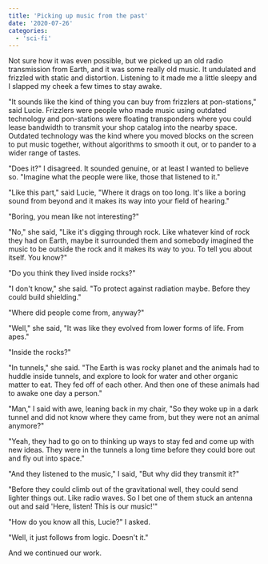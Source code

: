 ```yaml
---
title: 'Picking up music from the past'
date: '2020-07-26'
categories:
  - 'sci-fi'
---
```


Not sure how it was even possible, but we picked up an old radio transmission
from Earth, and it was some really old music. It undulated and frizzled with
static and distortion. Listening to it made me a little sleepy and I slapped my
cheek a few times to stay awake.

"It sounds like the kind of thing you can buy from frizzlers at pon-stations,"
said Lucie. Frizzlers were people who made music using outdated technology and
pon-stations were floating transponders where you could lease bandwidth to
transmit your shop catalog into the nearby space. Outdated technology was the
kind where you moved blocks on the screen to put music together, without
algorithms to smooth it out, or to pander to a wider range of tastes.

"Does it?" I disagreed. It sounded genuine, or at least I wanted to believe so.
"Imagine what the people were like, those that listened to it."

"Like this part," said Lucie, "Where it drags on too long. It's like a boring
sound from beyond and it makes its way into your field of hearing."

"Boring, you mean like not interesting?"

"No," she said, "Like it's digging through rock. Like whatever kind of rock they
had on Earth, maybe it surrounded them and somebody imagined the music to be
outside the rock and it makes its way to you. To tell you about itself. You
know?"

"Do you think they lived inside rocks?"

"I don't know," she said. "To protect against radiation maybe. Before they could
build shielding."

"Where did people come from, anyway?"

"Well," she said, "It was like they evolved from lower forms of life. From
apes."

"Inside the rocks?"

"In tunnels," she said. "The Earth is was rocky planet and the animals had to
huddle inside tunnels, and explore to look for water and other organic matter to
eat. They fed off of each other. And then one of these animals had to awake one
day a person."

"Man," I said with awe, leaning back in my chair, "So they woke up in a dark
tunnel and did not know where they came from, but they were not an animal
anymore?"

"Yeah, they had to go on to thinking up ways to stay fed and come up with new
ideas. They were in the tunnels a long time before they could bore out and fly
out into space."

"And they listened to the music," I said, "But why did they transmit it?"

"Before they could climb out of the gravitational well, they could send lighter
things out. Like radio waves. So I bet one of them stuck an antenna out and said
'Here, listen! This is our music!'"

"How do you know all this, Lucie?" I asked.

"Well, it just follows from logic. Doesn't it."

And we continued our work.
